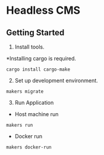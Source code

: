# Headless CMS

## Getting Started

1. Install tools.

*Installing cargo is required.

```shell
cargo install cargo-make
```

2. Set up development environment.


```shell
makers migrate
```

3. Run Application

- Host machine run

```shell
makers run

```

- Docker run

```shell
makers docker-run
```

